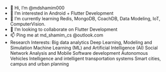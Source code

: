- 👋 Hi, I’m @mdshamim000
- 👀 I’m interested in Android + Flutter Development
- 🌱 I’m currently learning Redis, MongoDB, CoachDB, Data Modeling, IoT, ComputerVision.
- 💞️ I’m looking to collaborate on Flutter Development
- 📫 Ping me at md_shamim_cs @outlook.com
- Research Interests: 
Big data analytics
Deep Learning, Modeling and Simulation
Machine Learning (ML) and Artificial Intelligence (AI)
Social Network Analysis and Mobile Software development
Autonomous Vehicles Intelligence and intelligent transportation  systems
Smart cities, campus and urban planning

<!---
mdshamim000/mdshamim000 is a ✨ special ✨ repository because its `README.md` (this file) appears on your GitHub profile.
You can click the Preview link to take a look at your changes.
--->
